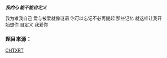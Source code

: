  ***我的心 能不能自定义***

我为难我自己 爱与被爱就像谜语
你可以忘记不必再提起 那些记忆
就这样让我开始想你 自定义 我爱你

### 题目来源：

[CHTXRT](/user/10000)